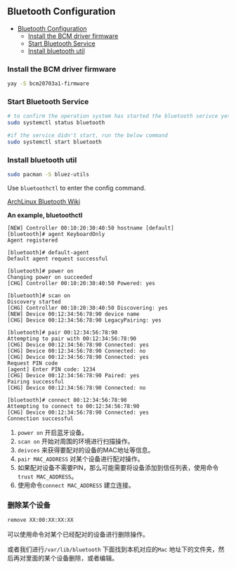 ## Bluetooth Configuration

<!--ts-->
   * [Bluetooth Configuration](#bluetooth-configuration)
      * [Install the BCM driver firmware](#install-the-bcm-driver-firmware)
      * [Start Bluetooth Service](#start-bluetooth-service)
      * [Install bluetooth util](#install-bluetooth-util)
<!--te-->

### Install the BCM driver firmware
```bash
yay -S bcm20703a1-firmware
```


### Start Bluetooth Service

```bash
# to confirm the operation system has started the bluetooth serivce yet
sudo systemctl status bluetooth

#if the service didn't start, run the below command
sudo systemctl start bluetooth
```


### Install bluetooth util
```bash
sudo pacman -S bluez-utils
```


Use `bluetoothctl` to enter the config command.

[ArchLinux Bluetooth Wiki](https://wiki.archlinuxcn.org/wiki/%E8%93%9D%E7%89%99)


**An example, bluetoothctl** 

```
[NEW] Controller 00:10:20:30:40:50 hostname [default]
[bluetooth]# agent KeyboardOnly
Agent registered

[bluetooth]# default-agent
Default agent request successful

[bluetooth]# power on
Changing power on succeeded
[CHG] Controller 00:10:20:30:40:50 Powered: yes

[bluetooth]# scan on
Discovery started
[CHG] Controller 00:10:20:30:40:50 Discovering: yes
[NEW] Device 00:12:34:56:78:90 device name
[CHG] Device 00:12:34:56:78:90 LegacyPairing: yes

[bluetooth]# pair 00:12:34:56:78:90
Attempting to pair with 00:12:34:56:78:90
[CHG] Device 00:12:34:56:78:90 Connected: yes
[CHG] Device 00:12:34:56:78:90 Connected: no
[CHG] Device 00:12:34:56:78:90 Connected: yes
Request PIN code
[agent] Enter PIN code: 1234
[CHG] Device 00:12:34:56:78:90 Paired: yes
Pairing successful
[CHG] Device 00:12:34:56:78:90 Connected: no

[bluetooth]# connect 00:12:34:56:78:90
Attempting to connect to 00:12:34:56:78:90
[CHG] Device 00:12:34:56:78:90 Connected: yes
Connection successful
```


1. `power on` 开启蓝牙设备。
2. `scan on` 开始对周围的环境进行扫描操作。
3. `deivces` 来获得要配对的设备的MAC地址等信息。
4. `pair MAC_ADDRESS` 对某个设备进行配对操作。
5. 如果配对设备不需要PIN，那么可能需要将设备添加到信任列表，使用命令`trust MAC_ADDRESS`。
6. 使用命令`connect MAC_ADDRESS` 建立连接。

### 删除某个设备
```bash
remove XX:00:XX:XX:XX
```

可以使用命令对某个已经配对的设备进行删除操作。

或者我们进行`/var/lib/bluetooth` 下面找到本机对应的`Mac` 地址下的文件夹，然后再对里面的某个设备删除，或者编辑。


